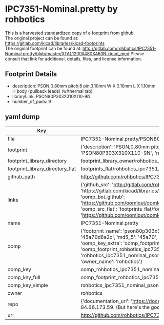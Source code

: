 # IPC7351-Nominal.pretty by rohbotics  
This is a harvested standardized copy of a footprint from github.  
The original project can be found at:  
https://gitlab.com/kicad/libraries/kicad-footprints  
The original footprint can be found at:
http://gitlab.com/rohbotics/IPC7351-Nominal.pretty/blob/master/XTAL1200X480X460N.kicad_mod
Please consult that link for additional, details, files, and license information.  
## Footprint Details
* description: PSON,0.80mm pitch;8 pin,3.10mm W X 3.10mm L X 1.10mm H body (pullback leads) (w/thermal tab)  
* libraryLink: PSON80P303X310X110-9N  
* number_of_pads: 9  
## yaml dump  
| Key | Value |  
| --- | --- |  
| file | IPC7351-Nominal.pretty/PSON80P303X310X110-9N.kicad_mod |  
| footprint | {'description': 'PSON,0.80mm pitch;8 pin,3.10mm W X 3.10mm L X 1.10mm H body (pullback leads) (w/thermal tab)', 'libraryLink': 'PSON80P303X310X110-9N', 'number_of_pads': 9} |  
| footprint_library_directory | footprint_library_owner/rohbotics_IPC7351-Nominal.pretty |  
| footprint_library_directory_flat | footprints_flat/rohbotics_ipc7351_nominal_pson80p303x310x110_9n/working |  
| github_path | http://github.com/rohbotics/IPC7351-Nominal.pretty/blob/master/PSON80P303X310X110-9N.kicad_mod |  
| links | {'github_src': 'http://gitlab.com/rohbotics/IPC7351-Nominal.pretty/blob/master/XTAL1200X480X460N.kicad_mod', 'github_src_repo': 'https://gitlab.com/kicad/libraries/kicad-footprints', 'oomp_bot': 'footprints/rohbotics_ipc7351_nominal_pson80p303x310x110_9n/working', 'oomp_bot_github': 'https://github.com/oomlout/oomlout_oomp_footprint_bot/tree/main/footprints/rohbotics_ipc7351_nominal_pson80p303x310x110_9n/working', 'oomp_src_flat': 'footprints_flat/footprints_flat/rohbotics_ipc7351_nominal_pson80p303x310x110_9n/working', 'oomp_src_flat_github': 'https://github.com/oomlout/oomlout_oomp_footprint_src/tree/main/footprints_flat/rohbotics_ipc7351_nominal_pson80p303x310x110_9n/working'} |  
| name | IPC7351-Nominal.pretty |  
| oomp | {'footprint_name': 'pson80p303x310x110_9n', 'library_name': 'ipc7351_nominal', 'md5': '45a70d6a2c58592b79033cbff8b9741c', 'md5_10': '45a70d6a2c', 'md5_5': '45a70', 'md5_6': '45a70d', 'oomp_key': 'oomp_rohbotics_ipc7351_nominal_pson80p303x310x110_9n', 'oomp_key_extra': 'oomp_footprint_rohbotics_ipc7351_nominal_pson80p303x310x110_9n', 'oomp_key_full': 'oomp_footprint_rohbotics_ipc7351_nominal_pson80p303x310x110_9n_45a70d', 'oomp_key_simple': 'rohbotics_ipc7351_nominal_pson80p303x310x110_9n', 'original_filename': 'IPC7351-Nominal.pretty/PSON80P303X310X110-9N.kicad_mod', 'owner_name': 'rohbotics'} |  
| oomp_key | oomp_rohbotics_ipc7351_nominal_pson80p303x310x110_9n |  
| oomp_key_full | oomp_footprint_rohbotics_ipc7351_nominal_pson80p303x310x110_9n |  
| oomp_key_simple | rohbotics_ipc7351_nominal_pson80p303x310x110_9n |  
| owner | rohbotics |  
| repo | {'documentation_url': 'https://docs.github.com/rest/overview/resources-in-the-rest-api#rate-limiting', 'message': "API rate limit exceeded for 84.66.173.59. (But here's the good news: Authenticated requests get a higher rate limit. Check out the documentation for more details.)"} |  
| url | http://github.com/rohbotics/IPC7351-Nominal.pretty |  

